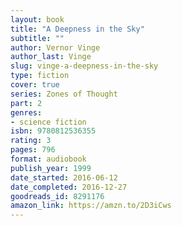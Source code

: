 ```yaml
---
layout: book
title: "A Deepness in the Sky"
subtitle: ""
author: Vernor Vinge
author_last: Vinge
slug: vinge-a-deepness-in-the-sky
type: fiction
cover: true
series: Zones of Thought
part: 2
genres:
- science fiction
isbn: 9780812536355
rating: 3
pages: 796
format: audiobook
publish_year: 1999
date_started: 2016-06-12
date_completed: 2016-12-27
goodreads_id: 8291176
amazon_link: https://amzn.to/2D3iCws
---
```

